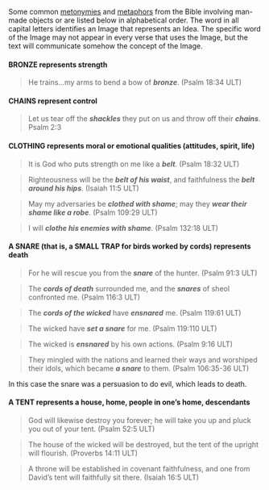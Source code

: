 Some common [metonymies](../figs-metonymy/01.md) and [metaphors](../figs-metaphor/01.md) from the Bible involving man-made objects or are listed below in alphabetical order. The word in all capital letters identifies an Image that represents an Idea. The specific word of the Image may not appear in every verse that uses the Image, but the text will communicate somehow the concept of the Image.

#### BRONZE represents strength

> He trains…my arms to bend a bow of ***bronze***. (Psalm 18:34 ULT)


#### CHAINS represent control

> Let us tear off the ***shackles*** they put on us and throw off their ***chains***. Psalm 2:3


#### CLOTHING represents moral or emotional qualities (attitudes, spirit, life)

> It is God who puts strength on me like a ***belt***. (Psalm 18:32 ULT)
  
> Righteousness will be the ***belt of his waist***, and faithfulness the ***belt around his hips***. (Isaiah 11:5 ULT) 
  
> May my adversaries be ***clothed with shame***; may they ***wear their shame like a robe***. (Psalm 109:29 ULT)
  
> I will ***clothe his enemies with shame***. (Psalm 132:18 ULT)


#### A SNARE (that is, a SMALL TRAP for birds worked by cords) represents death

> For he will rescue you from the ***snare*** of the hunter.  (Psalm 91:3 ULT)
  
> The ***cords of death*** surrounded me, and the ***snares*** of sheol confronted me. (Psalm 116:3 ULT) 
  
> The ***cords of the wicked*** have ***ensnared*** me. (Psalm 119:61 ULT)
  
> The wicked have ***set a snare*** for me.  (Psalm 119:110 ULT) 
  
> The wicked is ***ensnared*** by his own actions. (Psalm 9:16 ULT)
  
> They mingled with the nations and learned their ways and worshiped their idols, which became ***a snare*** to them. (Psalm 106:35-36 ULT)

In this case the snare was a persuasion to do evil, which leads to death.

#### A TENT represents a house, home, people in one’s home, descendants

> God will likewise destroy you forever; he will take you up and pluck you out of your tent. (Psalm 52:5 ULT)
  
> The house of the wicked will be destroyed, but the tent of the upright will flourish. (Proverbs 14:11 ULT)
  
> A throne will be established in covenant faithfulness, and one from David’s tent will faithfully sit there. (Isaiah 16:5 ULT)
